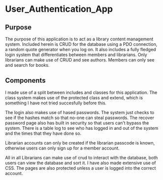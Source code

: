 # User_Authentication_App
## Purpose
The purpose of this application is to act as a library content management system. Included herein is CRUD for the database using a PDO connection, a random quote generator when you log on. It also includes a fully fledged login system that differentiates between members and librarians. Only librarians can make use of CRUD and see authors. Members can only see and search for books. 

## Components
I made use of a split between includes and classes for this application. The class system makes use of the protected class and extend, which is something I have not tried succesfully before this.

The login also makes use of hased passwords. The system just checks to see if the hashes match so that no-one can steal passwords. The recover password page also has built in security so that users can't bypass the system. There is a table log to see who has logged in and out of the system and the times that they have done so. 

Librarian accounts can only be created if the librarian passcode is known, otherwise users can only sign up for a member account. 

All in all Librarians can make use of crud to interact with the database, both users can view the database and sort it. I have also made extensive use of CSS. The pages are also protected unless a user is logged into the correct account. 
